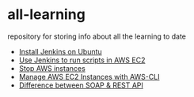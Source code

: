 # all-learning
repository for storing info about all the learning to date

* [Install Jenkins on Ubuntu](https://linuxize.com/post/how-to-install-jenkins-on-ubuntu-18-04/)
* [Use Jenkins to run scripts in AWS EC2](https://medium.com/faun/use-jenkins-to-run-scripts-in-aws-ec2-1f3d1307263a)
* [Stop AWS instances](https://docs.aws.amazon.com/en_pv/cli/latest/userguide/cli-usage-shorthand.html)
  <!--- $ aws ec2 stop-instances --instance-ids i-1486157a i-1286157c i-ec3a7e87 --->
* [Manage AWS EC2 Instances with AWS-CLI](https://docs.aws.amazon.com/en_pv/cli/latest/userguide/cli-services-ec2-instances.html)
* [Difference between SOAP & REST API](upwork.com/hiring/development/soap-vs-rest-comparing-two-apis/)
  

